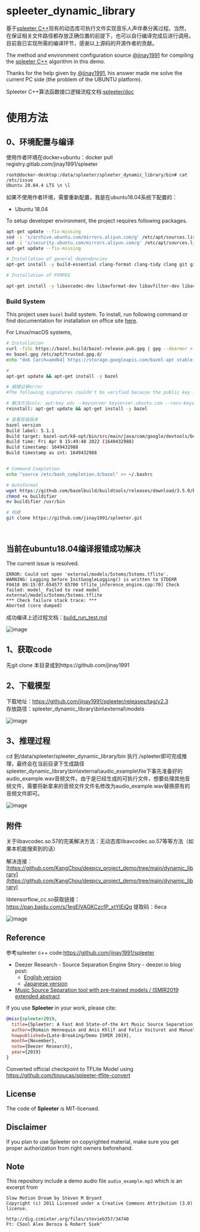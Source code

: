 # spleeter_dynamic_library
基于[spleeter C++](https://github.com/jinay1991/spleeter)现有的动态库可执行文件实现音乐人声伴奏分离过程。当然，在保证相关文件路径都存放正确位置的前提下，也可以自行编译完成后进行调用，目前我已实现所需的编译环节，感谢以上源码的开源作者的贡献。



The method and environment configuration source [@jinay1991](https://github.com/jinay1991/spleeter) for compiling the [spleeter C++](https://github.com/jinay1991/spleeter) algorithm in this demo.

Thanks for the help given by [@jinay1991](https://github.com/jinay1991), his answer made me solve the current PC side (the problem of the UBUNTU platform).

Spleeter C++算法函数接口逻辑流程文档:[spleeter/doc](https://jinay1991.gitlab.io/spleeter/doc/html/annotated.html)

# 使用方法
## 0、环境配置与编译

使用作者环境在docker+ubuntu：docker pull registry.gitlab.com/jinay1991/spleeter

```
root@docker-desktop:/data/spleeter/spleeter_dynamic_library/bin# cat /etc/issue
Ubuntu 20.04.4 LTS \n \l

```

如果不使用作者环境，需要重新配置，我是在ubuntu18.04系统下配置的：
* Ubuntu 18.04  

To setup developer environment, the project requires following packages.

```bash
apt-get update --fix-missing
sed -i 's/archive.ubuntu.com/mirrors.aliyun.com/g' /etc/apt/sources.list && \
sed -i 's/security.ubuntu.com/mirrors.aliyun.com/g' /etc/apt/sources.list       
apt-get update --fix-missing

# Installation of general dependencies
apt-get install -y build-essential clang-format clang-tidy clang git git-lfs wget curl gnupg openjdk-11-jdk openjdk-11-jre lcov

# Installation of FFMPEG

apt-get install -y libavcodec-dev libavformat-dev libavfilter-dev libavdevice-dev libswresample-dev libswscale-dev ffmpeg
```

### Build System

This project uses `bazel` build system. To install, run following command or find documentation for installation on office site [here](https://docs.bazel.build/versions/master/install-ubuntu.html#installing-bazel).

For Linux/macOS systems,

```bash
# Installation
curl -fsSL https://bazel.build/bazel-release.pub.gpg | gpg --dearmor > bazel.gpg
mv bazel.gpg /etc/apt/trusted.gpg.d/
echo "deb [arch=amd64] https://storage.googleapis.com/bazel-apt stable jdk1.8" | tee /etc/apt/sources.list.d/bazel.list

#
apt-get update && apt-get install -y bazel

# 报错记录error
#The following signatures couldn't be verified because the public key is not available: NO_PUBKEY 3D5919B448457EE0 E: The repository 'https://storage.googleapis.com/bazel-apt stable InRelease' is not signed.

# 解决方法solv: apt-key adv --keyserver keyserver.ubuntu.com --recv-keys 3D5919B448457EE0
reinstall: apt-get update && apt-get install -y bazel

# 查看安装版本
bazel version
Build label: 5.1.1
Build target: bazel-out/k8-opt/bin/src/main/java/com/google/devtools/build/lib/bazel/BazelServer_deploy.jar
Build time: Fri Apr 8 15:49:48 2022 (1649432988)
Build timestamp: 1649432988
Build timestamp as int: 1649432988


# Command Completion
echo "source /etc/bash_completion.d/bazel" >> ~/.bashrc

# Autoformat
wget https://github.com/bazelbuild/buildtools/releases/download/3.5.0/buildifier
chmod +x buildifier
mv buildifier /usr/bin

# 构建
git clone https://github.com/jinay1991/spleeter.git




```
## 当前在ubuntu18.04编译报错成功解决
The current issue is resolved.
```
ERROR: Could not open 'external/models/5stems/5stems.tflite'.
WARNING: Logging before InitGoogleLogging() is written to STDERR
F0418 09:15:07.654577 85700 tflite_inference_engine.cpp:70] Check failed: model_ Failed to read model external/models/5stems/5stems.tflite
*** Check failure stack trace: ***
Aborted (core dumped)
```
成功编译上述过程文档：[build_run_test.md](https://github.com/KangChou/spleeter_dynamic_library/blob/main/build_run_test.md)

![image](https://user-images.githubusercontent.com/36963108/163791757-b97450d2-4cc0-4257-bbf8-ff4f558f4d9c.png)




## 1、获取code
先git clone 本目录或到https://github.com/jinay1991

## 2、下载模型
下载地址：https://github.com/jinay1991/spleeter/releases/tag/v2.3 \
存放路径：spleeter_dynamic_library\bin\external\models

![image](https://user-images.githubusercontent.com/36963108/163112952-f095c5dc-cbd1-43fc-9330-b39172f1f2c4.png)

## 3、推理过程

cd 到/data/spleeter/spleeter_dynamic_library/bin 执行./spleeter即可完成推理，最终会在当前目录下生成路径spleeter_dynamic_library\bin\external\audio_example\file下事先准备好的audio_example.wav音频文件。由于是已经生成的可执行文件，想要处理其他音频文件，需要将新拿来的音频文件文件名修改为audio_example.wav替换原有的音频文件即可。

![image](https://user-images.githubusercontent.com/36963108/163114437-7f4a8136-4e8b-402e-aa44-7c2d13b30c69.png)


## 附件
关于libavcodec.so.57的完美解决方法：无动态库libavcodec.so.57等等方法（如果本机能搜索到的话）

解决连接：[https://github.com/KangChou/deepcv_project_demo/tree/main/dynamic_library](https://github.com/KangChou/deepcv_project_demo/tree/main/dynamic_library)


libtensorflow_cc.so获取链接：https://pan.baidu.com/s/1egEIVAGKCzcfP_xtYIEiQg 
提取码：6eca 


![image](https://user-images.githubusercontent.com/36963108/163127525-ae085ba2-5b16-479e-835d-a4e74e99da1c.png)


## Reference

参考spleeter c++ code:https://github.com/jinay1991/spleeter 

- Deezer Research - Source Separation Engine Story - deezer.io blog post:
    * [English version](https://deezer.io/releasing-spleeter-deezer-r-d-source-separation-engine-2b88985e797e)
    * [Japanese version](http://dzr.fm/splitterjp)
- [Music Source Separation tool with pre-trained models / ISMIR2019 extended abstract](http://archives.ismir.net/ismir2019/latebreaking/000036.pdf)

If you use **Spleeter** in your work, please cite:

```BibTeX
@misc{spleeter2019,
  title={Spleeter: A Fast And State-of-the Art Music Source Separation Tool With Pre-trained Models},
  author={Romain Hennequin and Anis Khlif and Felix Voituret and Manuel Moussallam},
  howpublished={Late-Breaking/Demo ISMIR 2019},
  month={November},
  note={Deezer Research},
  year={2019}
}
```

Converted official checkpoint to TFLite Model using https://github.com/tinoucas/spleeter-tflite-convert

## License
The code of **Spleeter** is MIT-licensed.

## Disclaimer
If you plan to use Spleeter on copyrighted material, make sure you get proper authorization from right owners beforehand.

## Note

This repository include a demo audio file `audio_example.mp3` which is an excerpt from

```
Slow Motion Dream by Steven M Bryant
Copyright (c) 2011 Licensed under a Creative Commons Attribution (3.0) license.

http://dig.ccmixter.org/files/stevieb357/34740
Ft: CSoul Alex Beroza & Robert Siek"
```


